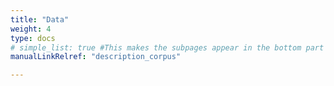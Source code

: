 ```yaml
---
title: "Data"
weight: 4
type: docs
# simple_list: true #This makes the subpages appear in the bottom part of the page
manualLinkRelref: "description_corpus"

---
```

